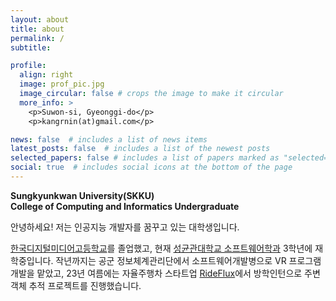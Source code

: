 ```yaml
---
layout: about
title: about
permalink: /
subtitle: 

profile:
  align: right
  image: prof_pic.jpg
  image_circular: false # crops the image to make it circular
  more_info: >
    <p>Suwon-si, Gyeonggi-do</p>
    <p>kangrnin(at)gmail.com</p>

news: false  # includes a list of news items
latest_posts: false  # includes a list of the newest posts
selected_papers: false # includes a list of papers marked as "selected={true}"
social: true  # includes social icons at the bottom of the page
---
```


**Sungkyunkwan University(SKKU)**  
**College of Computing and Informatics Undergraduate**

안녕하세요! 저는 인공지능 개발자를 꿈꾸고 있는 대학생입니다.

[한국디지털미디어고등학교](https://www.dimigo.hs.kr/)를 졸업했고, 현재 [성균관대학교 소프트웨어학과](https://sw.skku.edu/sw/notice.do) 3학년에 재학중입니다. 작년까지는 공군 정보체계관리단에서 소프트웨어개발병으로 VR 프로그램 개발을 맡았고, 23년 여름에는 자율주행차 스타트업 [RideFlux](https://www.rideflux.com/)에서 방학인턴으로 주변 객체 추적 프로젝트를 진행했습니다.